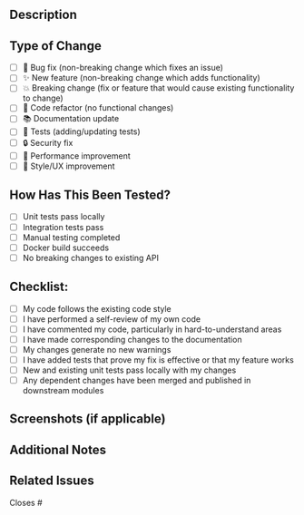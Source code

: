 ## Description
<!--- Describe your changes in detail -->

## Type of Change
<!--- What types of changes does your code introduce? Put an `x` in all the boxes that apply: -->
- [ ] 🐛 Bug fix (non-breaking change which fixes an issue)
- [ ] ✨ New feature (non-breaking change which adds functionality)
- [ ] 💥 Breaking change (fix or feature that would cause existing functionality to change)
- [ ] 🔧 Code refactor (no functional changes)
- [ ] 📚 Documentation update
- [ ] 🧪 Tests (adding/updating tests)
- [ ] 🔒 Security fix
- [ ] 🚀 Performance improvement
- [ ] 🎨 Style/UX improvement

## How Has This Been Tested?
<!--- Please describe the tests that you ran to verify your changes. Provide instructions so we can reproduce. -->
- [ ] Unit tests pass locally
- [ ] Integration tests pass
- [ ] Manual testing completed
- [ ] Docker build succeeds
- [ ] No breaking changes to existing API

## Checklist:
<!--- Go over all the following points, and put an `x` in all the boxes that apply. -->
- [ ] My code follows the existing code style
- [ ] I have performed a self-review of my own code
- [ ] I have commented my code, particularly in hard-to-understand areas
- [ ] I have made corresponding changes to the documentation
- [ ] My changes generate no new warnings
- [ ] I have added tests that prove my fix is effective or that my feature works
- [ ] New and existing unit tests pass locally with my changes
- [ ] Any dependent changes have been merged and published in downstream modules

## Screenshots (if applicable)
<!--- Add screenshots to help explain your changes if applicable -->

## Additional Notes
<!--- Anything else you'd like to mention -->

## Related Issues
<!--- Link any related issues here using #issue_number -->

Closes #
